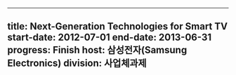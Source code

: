 
---
title: Next-Generation Technologies for Smart TV
start-date: 2012-07-01
end-date: 2013-06-31
progress: Finish
host: 삼성전자(Samsung Electronics)
division: 사업체과제
---
